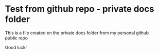 # Test from github repo - private docs folder
This is a file created on the private docs folder from my personal github public repo

Good luck!
